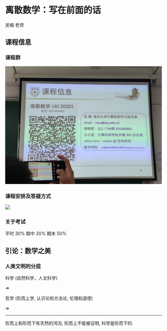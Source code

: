 # 离散数学：写在前面的话

吴楠 老师

## 课程信息

### 课程群

![](2020-09-24-10-22-56.png)

### 课程安排及答疑方式

![](2020-09-24-10-22-38.png)

### 关于考试

平时 30%
期中 20%
期末 50%

## 引论：数学之美

### 人类文明的分层

科学 (自然科学，人文科学)

=>

哲学 (形而上学, 认识论和方法论, 伦理和道德)

=>



---

形而上和形而下有天然的鸿沟, 形而上不能被证明, 科学是形而下的.

